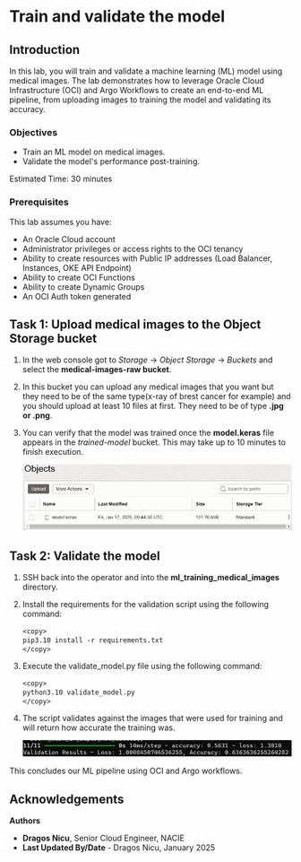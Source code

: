 # Train and validate the model

## Introduction

In this lab, you will train and validate a machine learning (ML) model using medical images. The lab demonstrates how to leverage Oracle Cloud Infrastructure (OCI) and Argo Workflows to create an end-to-end ML pipeline, from uploading images to training the model and validating its accuracy.

### Objectives

* Train an ML model on medical images.
* Validate the model's performance post-training.

Estimated Time: 30 minutes

### Prerequisites

This lab assumes you have:

* An Oracle Cloud account
* Administrator privileges or access rights to the OCI tenancy
* Ability to create resources with Public IP addresses (Load Balancer, Instances, OKE API Endpoint)
* Ability to create OCI Functions
* Ability to create Dynamic Groups
* An OCI Auth token generated

## Task 1: Upload medical images to the Object Storage bucket

1. In the web console got to _Storage_ -> _Object Storage_ -> _Buckets_ and select the **medical-images-raw bucket**.

2. In this bucket you can upload any medical images that you want but they need to be of the same type(x-ray of brest cancer for example) and you should upload at least 10 files at first. They need to be of type **.jpg or .png**.

3. You can verify that the model was trained once the **model.keras** file appears in the _trained-model_ bucket. This may take up to 10 minutes to finish execution.

    ![Trained model](images/trained_model.png)

## Task 2: Validate the model

1. SSH back into the operator and into the **ml\_training\_medical\_images** directory.

2. Install the requirements for the validation script using the following command:

    ```
    <copy>
    pip3.10 install -r requirements.txt
    </copy>
    ```

3. Execute the validate_model.py file using the following command:

    ```
    <copy>
    python3.10 validate_model.py
    </copy>
    ```

4. The script validates against the images that were used for training and will return how accurate the training was.

    ![validation](images/validation.png)

This concludes our ML pipeline using OCI and Argo workflows.

## Acknowledgements

**Authors**

* **Dragos Nicu**, Senior Cloud Engineer, NACIE
* **Last Updated By/Date** - Dragos Nicu, January 2025
